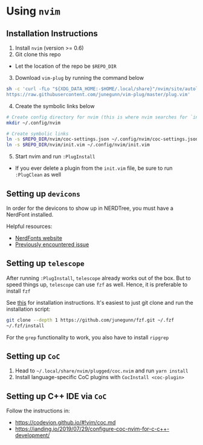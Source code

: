 # Using `nvim`

## Installation Instructions

1. Install `nvim` (version >= 0.6)
2. Git clone this repo
  - Let the location of the repo be `$REPO_DIR`
3. Download `vim-plug` by running the command below

```bash
sh -c 'curl -fLo "${XDG_DATA_HOME:-$HOME/.local/share}"/nvim/site/autoload/plug.vim --create-dirs \
https://raw.githubusercontent.com/junegunn/vim-plug/master/plug.vim'
```

4. Create the symbolic links below

```bash
# Create config directory for nvim (this is where nvim searches for `init.vim`)
mkdir ~/.config/nvim

# Create symbolic links
ln -s $REPO_DIR/nvim/coc-settings.json ~/.config/nvim/coc-settings.json
ln -s $REPO_DIR/nvim/init.vim ~/.config/nvim/init.vim
```

5. Start nvim and run `:PlugInstall`
  - If you ever delete a plugin from the `init.vim` file, be sure to run `:PlugClean` as well

## Setting up `devicons`

In order for the devicons to show up in NERDTree, you must have a NerdFont installed.

Helpful resources:
- [NerdFonts website](https://www.nerdfonts.com/)
- [Previously encountered issue](https://github.com/ryanoasis/vim-devicons/issues/198#issuecomment-338769056)

## Setting up `telescope`

After running `:PlugInstall`, `telescope` already works out of the box. But to speed things up, `telescope` can use `fzf` as well. Hence, it is preferable to install `fzf`

See [this](https://github.com/junegunn/fzf#installation) for installation instructions. It's easiest to just git clone and run the installation script: 

```bash
git clone --depth 1 https://github.com/junegunn/fzf.git ~/.fzf
~/.fzf/install
```

For the `grep` functionality to work, you also have to install `ripgrep`

## Setting up `CoC`

1. Head to `~/.local/share/nvim/plugged/coc.nvim` and run `yarn install`
2. Install language-specific CoC plugins with `CocInstall <coc-plugin>`

## Setting up C++ IDE via `CoC`

Follow the instructions in:
- https://codevion.github.io/#!vim/coc.md
- https://ianding.io/2019/07/29/configure-coc-nvim-for-c-c++-development/

